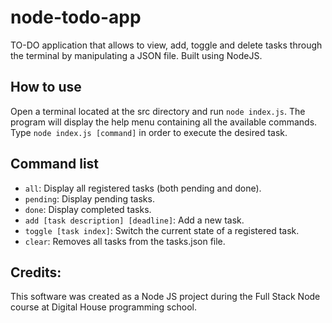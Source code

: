 # node-todo-app

TO-DO application that allows to view, add, toggle and delete tasks through the terminal by manipulating a JSON file. Built using NodeJS.

## How to use

Open a terminal located at the src directory and run `node index.js`. The program will display the help menu containing all the available commands. Type `node index.js [command]` in order to execute the desired task.

## Command list

- ```all```: Display all registered tasks (both pending and done).
- ```pending```: Display pending tasks.
- ```done```: Display completed tasks.
- ```add [task description] [deadline]```: Add a new task.
- ```toggle [task index]```: Switch the current state of a registered task.
- ```clear```: Removes all tasks from the tasks.json file.

## Credits:
This software was created as a Node JS project during the Full Stack Node course at Digital House programming school.
